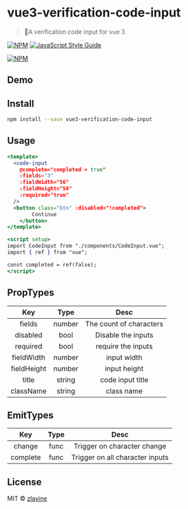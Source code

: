 # vue3-verification-code-input

> 🎉A verification code input for vue 3

[![NPM](https://img.shields.io/npm/v/vue-verification-code-input.svg)](https://www.npmjs.com/package/vue-verification-code-input) [![JavaScript Style Guide](https://img.shields.io/badge/code_style-standard-brightgreen.svg)](https://standardjs.com)

[![NPM](https://nodei.co/npm/vue-verification-code-input.png)](https://nodei.co/npm/vue-verification-code-input/)

## Demo

## Install

```bash
npm install --save vue3-verification-code-input
```

## Usage

```jsx
<template>
  <code-input
    @complete="completed = true"
    :fields="3"
    :fieldWidth="56"
    :fieldHeight="56"
    :required="true"
  />
  <button class="btn" :disabled="!completed">
		Continue
	</button>
</template>

<script setup>
import CodeInput from "./components/CodeInput.vue";
import { ref } from "vue";

const completed = ref(false);
</script>
```

## PropTypes

|     Key     |  Type  |              Desc               |
| :---------: | :----: | :-----------------------------: |
|   fields    | number |     The count of characters     |
|   disabled  | bool   |     Disable the inputs          |
|   required  | bool   |     require the inputs          |
| fieldWidth  | number |           input width           |
| fieldHeight | number |          input height           |
|    title    | string |        code input title         |
|  className  | string |           class name            |

## EmitTypes

|     Key     |  Type  |              Desc               |
| :---------: | :----: | :-----------------------------: |
|  change     |  func  |   Trigger on character change   |
| complete    |  func  | Trigger on all character inputs |

## License

MIT © [zlayine](https://github.com/zlayine)
